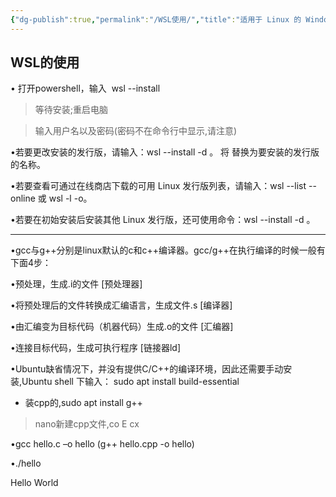 ```yaml
---
{"dg-publish":true,"permalink":"/WSL使用/","title":"适用于 Linux 的 Windows 子系统"}
---
```


## WSL的使用

• 打开powershell，输入  wsl --install 
> 等待安装;重启电脑

> 输入用户名以及密码(密码不在命令行中显示,请注意)

•若要更改安装的发行版，请输入：wsl --install -d <Distribution Name>。 将 <Distribution Name> 替换为要安装的发行版的名称。

•若要查看可通过在线商店下载的可用 Linux 发行版列表，请输入：wsl --list --online 或 wsl -l -o。

•若要在初始安装后安装其他 Linux 发行版，还可使用命令：wsl --install -d <Distribution Name>。

---

•gcc与g++分别是linux默认的c和c++编译器。gcc/g++在执行编译的时候一般有下面4步：

•预处理，生成.i的文件 [预处理器]

•将预处理后的文件转换成汇编语言，生成文件.s [编译器]

•由汇编变为目标代码（机器代码）生成.o的文件 [汇编器]

•连接目标代码，生成可执行程序 [链接器ld]

•Ubuntu缺省情况下，并没有提供C/C++的编译环境，因此还需要手动安装,Ubuntu shell 下输入： sudo apt install build-essential

- 装cpp的,sudo apt install g++

> nano新建cpp文件,co E cx

•gcc hello.c –o hello (g++ hello.cpp -o hello)

•./hello

Hello World